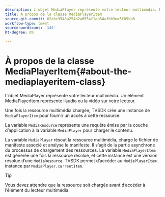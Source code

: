 ```yaml
---
description: L’objet MediaPlayer représente votre lecteur multimédia. Un élément MediaPlayerItem représente l’audio ou la vidéo sur votre lecteur.
title: À propos de la classe MediaPlayerItem
source-git-commit: 02ebc3548a254b2a6554f1ab34afbb3ea5f09bb8
workflow-type: tm+mt
source-wordcount: '145'
ht-degree: 0%

---
```


# À propos de la classe MediaPlayerItem{#about-the-mediaplayeritem-class}

L’objet MediaPlayer représente votre lecteur multimédia. Un élément MediaPlayerItem représente l’audio ou la vidéo sur votre lecteur.

<!--<a id="section_01BC89E5C5A94D0A95EF9D29FBCE758A"></a>-->

Une fois la ressource multimédia chargée, TVSDK crée une instance de `MediaPlayerItem` pour fournir un accès à cette ressource.

La variable `MediaResource` représente une requête émise par la couche d’application à la variable `MediaPlayer` pour charger le contenu.

La variable `MediaPlayer` résout la ressource multimédia, charge le fichier de manifeste associé et analyse le manifeste. Il s’agit de la partie asynchrone du processus de chargement des ressources. La variable `MediaPlayerItem` est générée une fois la ressource résolue, et cette instance est une version résolue d’une `MediaResource`. TVSDK permet d’accéder au `MediaPlayerItem` instance par `MediaPlayer.currentItem`.

>[!TIP]
>
>Vous devez attendre que la ressource soit chargée avant d’accéder à l’élément du lecteur multimédia.
